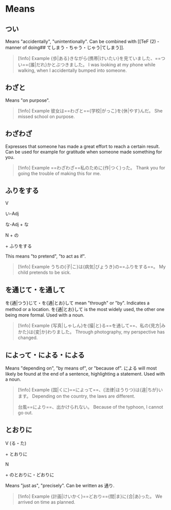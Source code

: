 # Means

## つい

Means "accidentally", "unintentionally". Can be combined with [[TeF (2) - manner of doing## てしまう・ちゃう・じゃう|てしまう]].

> [!info] Example
> {歩|ある}きながら{携帯|けいたい}を見ていました、==つい=={誰|だれ}かとぶつきました。
> I was looking at my phone while walking, when I accidentally bumped into someone.

## わざと

Means "on purpose".

> [!info] Example
> 彼女は==わざと=={学校|がっこ}を{休|やす}んだ。
> She missed school on purpose.

## わざわざ

Expresses that someone has made a great effort to reach a certain result.
Can be used for example for gratitude when someone made something for you.

> [!info] Example
> ==わざわざ==私のために{作|つく}った。
> Thank you for going the trouble of making this for me.

## ふりをする

<div class="usage">
<div class="left">
	<p><span class="box">V</span></p>
	<p><span class="box">い-Adj</span></p>
	<p><span class="box">な-Adj + な</span></p>
	<p><span class="box">N + の</span></p>
</div>
	<p class="right">+ ふりをする</p>
</div>

This means "to pretend", "to act as if".

> [!info] Example
> うちの{子|こ}は{病気|びょうき}の==ふりをする==。
> My child pretends to be sick.

## を通じて・を通して

を{通|つう}じて・を{通|とお}して mean "through" or "by". Indicates a method or a location. 
を{通|とお}して is the most widely used, the other one being more formal.
Used with a noun.

> [!info] Example
> {写真|しゃしん}を{撮|と}る==を通して==、私の{見方|みかた}は{変|か}わりました。
> Through photography, my perspective has changed.

## によって・による・による

Means "depending on", "by means of", or "because of".
による will most likely be found at the end of a sentence, highlighting a statement.
Used with a noun.

> [!info] Example
> {国|くに}==によって==、{法律|ほうりつ}は{違|ちが}います。
> Depending on the country, the laws are different.
> 
> 台風==により==、出かけられない。
> Because of the typhoon, I cannot go out.

## とおりに

<div class="usage">
<div class="">
	<p><span class="box">V (る・た)</span></p>
</div>
	<p class="r">+ とおりに</p>
</div>
<div class="usage">
<div class="">
	<p><span class="box">N</span></p>
</div>
	<p class="r">+ のとおりに・どおりに</p>
</div>

Means "just as", "precisely". Can be written as 通り.

> [!info] Example
> {計画|けいかく}==どおり=={間|ま}に{合|あ}った。
> We arrived on time as planned.
